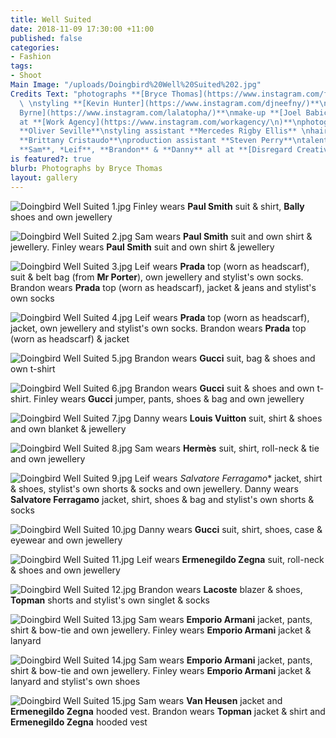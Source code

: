 ```yaml
---
title: Well Suited
date: 2018-11-09 17:30:00 +11:00
published: false
categories:
- Fashion
tags:
- Shoot
Main Image: "/uploads/Doingbird%20Well%20Suited%202.jpg"
Credits Text: "photographs **[Bryce Thomas](https://www.instagram.com/friendlypervert/)**
  \ \nstyling **[Kevin Hunter](https://www.instagram.com/djneefny/)**\nhair **[Christopher
  Byrne](https://www.instagram.com/lalatopha/)**\nmake-up **[Joel Babicci](https://www.instagram.com/joel_babicci/)**
  at **[Work Agency](https://www.instagram.com/workagency/\n)**\nphotography assistant
  **Oliver Seville**\nstyling assistant **Mercedes Rigby Ellis** \nhair assistant
  **Brittany Cristaudo**\nproduction assistant **Steven Perry**\ntalent **Finley**,
  **Sam**, *Leif**, **Brandon** & **Danny** all at **[Disregard Creative](https://www.disregardcreative.com/)**\n"
is featured?: true
blurb: Photographs by Bryce Thomas
layout: gallery
---
```


![Doingbird Well Suited 1.jpg](/uploads/Doingbird%20Well%20Suited%201.jpg)
Finley wears **Paul Smith** suit & shirt, **Bally** shoes and own jewellery

![Doingbird Well Suited 2.jpg](/uploads/Doingbird%20Well%20Suited%202.jpg)
Sam wears **Paul Smith** suit and own shirt & jewellery. Finley wears **Paul Smith** suit and own shirt & jewellery

![Doingbird Well Suited 3.jpg](/uploads/Doingbird%20Well%20Suited%203.jpg)
Leif wears **Prada** top (worn as headscarf), suit & belt bag (from **Mr Porter**), own jewellery and stylist's own socks. Brandon wears **Prada** top (worn as headscarf), jacket & jeans and stylist's own socks

![Doingbird Well Suited 4.jpg](/uploads/Doingbird%20Well%20Suited%204.jpg)
Leif wears **Prada** top (worn as headscarf), jacket, own jewellery and stylist's own socks. Brandon wears **Prada** top (worn as headscarf) & jacket

![Doingbird Well Suited 5.jpg](/uploads/Doingbird%20Well%20Suited%205.jpg)
Brandon wears **Gucci** suit, bag & shoes and own t-shirt

![Doingbird Well Suited 6.jpg](/uploads/Doingbird%20Well%20Suited%206.jpg)
Brandon wears **Gucci** suit & shoes and own t-shirt. Finley wears **Gucci** jumper, pants, shoes & bag and own jewellery

![Doingbird Well Suited 7.jpg](/uploads/Doingbird%20Well%20Suited%207.jpg)
Danny wears **Louis Vuitton** suit, shirt & shoes and own blanket & jewellery

![Doingbird Well Suited 8.jpg](/uploads/Doingbird%20Well%20Suited%208.jpg)
Sam wears **Hermès** suit, shirt, roll-neck & tie and own jewellery

![Doingbird Well Suited 9.jpg](/uploads/Doingbird%20Well%20Suited%209.jpg)
Leif wears *Salvatore Ferragamo** jacket, shirt & shoes, stylist's own shorts & socks and own jewellery. Danny wears **Salvatore Ferragamo** jacket, shirt, shoes & bag and stylist's own shorts & socks

![Doingbird Well Suited 10.jpg](/uploads/Doingbird%20Well%20Suited%2010.jpg)
Danny wears **Gucci** suit, shirt, shoes, case & eyewear and own jewellery

![Doingbird Well Suited 11.jpg](/uploads/Doingbird%20Well%20Suited%2011.jpg)
Leif wears **Ermenegildo Zegna** suit, roll-neck & shoes and own jewellery

![Doingbird Well Suited 12.jpg](/uploads/Doingbird%20Well%20Suited%2012.jpg)
Brandon wears **Lacoste** blazer & shoes, **Topman** shorts and stylist's own singlet & socks

![Doingbird Well Suited 13.jpg](/uploads/Doingbird%20Well%20Suited%2013.jpg)
Sam wears **Emporio Armani** jacket, pants, shirt & bow-tie and own jewellery. Finley wears **Emporio Armani** jacket & lanyard

![Doingbird Well Suited 14.jpg](/uploads/Doingbird%20Well%20Suited%2014.jpg)
Sam wears **Emporio Armani** jacket, pants, shirt & bow-tie and own jewellery. Finley wears **Emporio Armani** jacket & lanyard and stylist's own shoes

![Doingbird Well Suited 15.jpg](/uploads/Doingbird%20Well%20Suited%2015.jpg)
Sam wears **Van Heusen** jacket and **Ermenegildo Zegna** hooded vest. Brandon wears **Topman** jacket & shirt and **Ermenegildo Zegna** hooded vest